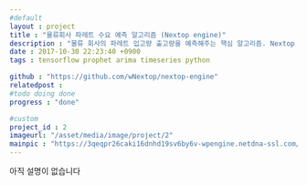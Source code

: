 ```yaml
---
#default
layout : project
title : "물류회사 파레트 수요 예측 알고리즘 (Nextop engine)"
description : "물류 회사의 파레트 입고량 출고량을 예측해주는 핵심 알고리즘. Nextop 팀에서 활동하면서 함께 만듬. Nextop 의 웹 서비스 서버 안에서 동작하는 핵심 알고리즘"
date : 2017-10-30 22:23:40 +0900
tags : tensorflow prophet arima timeseries python

github : "https://github.com/wNextop/nextop-engine"
relatedpost :
#todo doing done
progress : "done"

#custom
project_id : 2
imageurl: "/asset/media/image/project/2"
mainpic : "https://3qeqpr26caki16dnhd19sv6by6v-wpengine.netdna-ssl.com/wp-content/uploads/2016/07/LSTM-Regression-Time-Steps-1.png"
---
```


아직 설명이 없습니다
